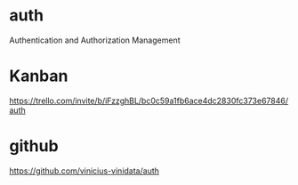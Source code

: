 # auth
Authentication and Authorization Management

# Kanban
https://trello.com/invite/b/iFzzghBL/bc0c59a1fb6ace4dc2830fc373e67846/auth

# github
https://github.com/vinicius-vinidata/auth
